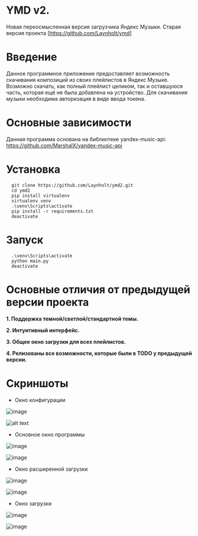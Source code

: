 # YMD v2.
Новая переосмысленная версия загрузчика Яндекс Музыки. 
Старая версия проекта [https://github.com/Laynholt/ymd]

# Введение
Данное программное приложение предоставляет возможность скачивания композиций из своих плейлистов в Яндекс Музыке. Возможно скачать, как полный плейлист целиком, так и оставшуюся часть, которая ещё не была добавлена на устройство. Для скачивания музыки необходима авторизация в виде ввода токена.

# Основные зависимости
Данная программа основана на библиотеке yandex-music-api: https://github.com/MarshalX/yandex-music-api

# Установка
```
  git clone https://github.com/Laynholt/ymd2.git
  cd ymd2
  pip install virtualenv
  virtualenv venv
  .\venv\Scripts\activate
  pip install -r requirements.txt
  deactivate
```

# Запуск
```
  .\venv\Scripts\activate
  python main.py
  deactivate
```

# Основные отличия от предыдущей версии проекта
**1. Поддержка темной/светлой/стандартной темы.**

**2. Интуитивный интерфейс.**

**3. Общее окно загрузки для всех плейлистов.**

**4. Релизованы все возможности, которые были в TODO у предыдущей версии.**

# Скриншоты
- Окно конфигурации

![image](https://github.com/Laynholt/ymd2/assets/41357381/a8eb3cd3-3ea7-443f-ae7a-1b26c3ae9d59)

![alt text](https://github.com/Laynholt/ymd2/assets/41357381/2dd1cd0e-0dd4-4766-be7f-d882e9e94b55)

- Основное окно программы

![image](https://github.com/Laynholt/ymd2/assets/41357381/20b6cd51-1f0c-4dc3-a74e-5cf2582e7ada)

![image](https://github.com/Laynholt/ymd2/assets/41357381/409a6478-8efb-4336-bc91-767dc261c2aa)


- Окно расширенной загрузки

![image](https://github.com/Laynholt/ymd2/assets/41357381/c83ec330-e5b6-44d0-bb47-982d2fdfc474)

![image](https://github.com/Laynholt/ymd2/assets/41357381/22c86de0-c953-4654-a9f9-f33ac3c85621)

- Окно загрузки

![image](https://github.com/Laynholt/ymd2/assets/41357381/c6d6a1e7-d112-4932-ac63-3760019be6c0)

![image](https://github.com/Laynholt/ymd2/assets/41357381/165d47d0-1da5-439d-ad82-2bc60bae2d77)


